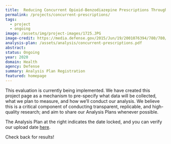 ```yaml
---
title:  Reducing Concurrent Opioid-Benzodiazepine Prescriptions Through Provider Messages
permalink: /projects/concurrent-prescriptions/
tags: 
  - project
  - ongoing
image: /assets/img/project-images/1725.JPG
image-credit: https://media.defense.gov/2015/Jun/19/2001076394/780/780/0/150617-F-SI704-003.JPG
analysis-plan: /assets/analysis/concurrent-prescriptions.pdf
abstract: 
status: Ongoing
year: 2020
domain: Health
agency: Defense
summary: Analysis Plan Registration
featured: homepage
---
```

This evaluation is currently being implemented. We have created this project page as a mechanism to pre-specify what data will be collected, what we plan to measure, and how we’ll conduct our analysis. We believe this is a critical component of conducting transparent, replicable, and high-quality research; and aim to share our Analysis Plans whenever possible.

The Analysis Plan at the right indicates the date locked, and you can verify our upload date <a href="https://github.com/gsa-oes/office-of-evaluation-sciences/commits/master/assets/analysis/concurrent-prescriptions.pdf">here</a>. 

Check back for results!
